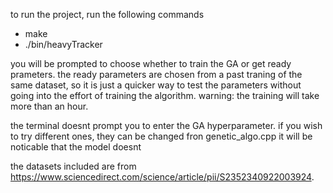 to run the project, run the following commands 

- make
- ./bin/heavyTracker

you will be prompted to choose whether to train the GA or get ready prameters. 
the ready parameters are chosen from a past traning of the same dataset, so it is just a quicker way to test the parameters without going into the effort of training the algorithm. 
warning: the training will take more than an hour.

the terminal doesnt prompt you to enter the GA hyperparameter. if you wish to try different ones, they can be changed fron genetic_algo.cpp
it will be noticable that the model doesnt

the datasets included are from https://www.sciencedirect.com/science/article/pii/S2352340922003924. 

